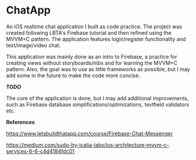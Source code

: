 
# ChatApp

An iOS realtime chat application I built as code practice. The project was created following LBTA's Firebase tutorial and then refined using the MVVM+C pattern. The application features login/register functionality and text/image/video chat.

This application was mainly done as an intro to Firebase, a practice for creating views without storyboards/nibs and for learning the MVVM+C pattern. Also, the goal was to use as little frameworks as possible, but I may add some in the future to make the code more concise.

**TODO**


The core of the application is done, but I may add additional improvements, such as Firebase database simplifications/optimizations, textfield validators etc.

**References**

https://www.letsbuildthatapp.com/course/Firebase-Chat-Messenger

https://medium.com/sudo-by-icalia-labs/ios-architecture-mvvm-c-services-6-6-c4d4184fdc01